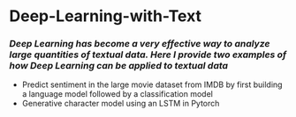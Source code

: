 # Deep-Learning-with-Text

### _Deep Learning has become a very effective way to analyze large quantities of textual data. Here I provide two examples of how Deep Learning can be applied to textual data_
- Predict sentiment in the large movie dataset from IMDB by first building a language model followed by a classification model
- Generative character model using an LSTM in Pytorch
